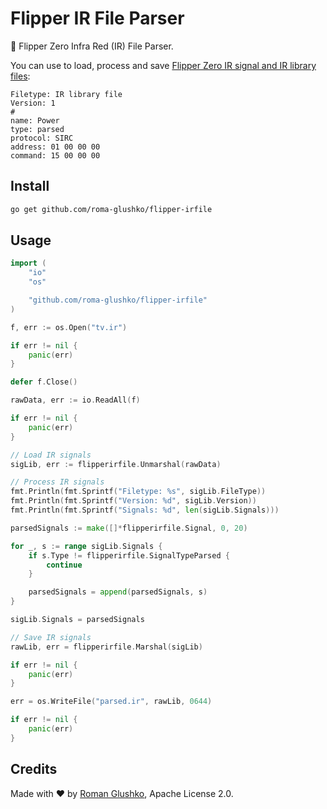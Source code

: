 # Flipper IR File Parser

🐬 Flipper Zero Infra Red (IR) File Parser. 

You can use to load, process and save [Flipper Zero IR signal and IR library files](https://github.com/jamisonderek/flipper-zero-tutorials/wiki/Infrared):

```text
Filetype: IR library file
Version: 1
#
name: Power
type: parsed
protocol: SIRC
address: 01 00 00 00
command: 15 00 00 00
```

## Install

```sh
go get github.com/roma-glushko/flipper-irfile
```

## Usage

```go
import (
    "io"
    "os"

    "github.com/roma-glushko/flipper-irfile"
)

f, err := os.Open("tv.ir")

if err != nil {
    panic(err)
}

defer f.Close()

rawData, err := io.ReadAll(f)

if err != nil {
    panic(err)
}

// Load IR signals
sigLib, err := flipperirfile.Unmarshal(rawData)

// Process IR signals
fmt.Println(fmt.Sprintf("Filetype: %s", sigLib.FileType))
fmt.Println(fmt.Sprintf("Version: %d", sigLib.Version))
fmt.Println(fmt.Sprintf("Signals: %d", len(sigLib.Signals)))

parsedSignals := make([]*flipperirfile.Signal, 0, 20)

for _, s := range sigLib.Signals {
	if s.Type != flipperirfile.SignalTypeParsed {
        continue
	}

    parsedSignals = append(parsedSignals, s)
}

sigLib.Signals = parsedSignals

// Save IR signals
rawLib, err = flipperirfile.Marshal(sigLib)

if err != nil {
    panic(err)
}

err = os.WriteFile("parsed.ir", rawLib, 0644)

if err != nil {
    panic(err)
}
```

## Credits

Made with ❤️ by [Roman Glushko](https://github.com/roma-glushko), Apache License 2.0.
